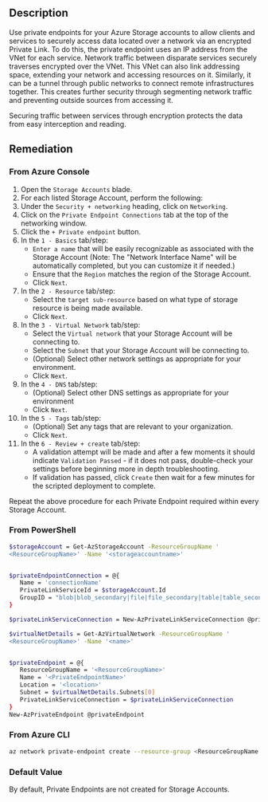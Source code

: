## Description

Use private endpoints for your Azure Storage accounts to allow clients and services to securely access data located over a network via an encrypted Private Link. To do this, the private endpoint uses an IP address from the VNet for each service. Network traffic between disparate services securely traverses encrypted over the VNet. This VNet can also link addressing space, extending your network and accessing resources on it. Similarly, it can be a tunnel through public networks to connect remote infrastructures together. This creates further security through segmenting network traffic and preventing outside sources from accessing it.

Securing traffic between services through encryption protects the data from easy interception and reading.

## Remediation

### From Azure Console

1. Open the `Storage Accounts` blade.
2. For each listed Storage Account, perform the following:
3. Under the `Security + networking` heading, click on `Networking`.
4. Click on the `Private Endpoint Connections` tab at the top of the networking window.
5. Click the `+ Private endpoint` button.
6. In the `1 - Basics` tab/step:
   - `Enter a name` that will be easily recognizable as associated with the Storage Account (Note: The "Network Interface Name" will be automatically completed, but you can customize it if needed.)
   - Ensure that the `Region` matches the region of the Storage Account.
   - Click `Next`.
7. In the `2 - Resource` tab/step:
   - Select the `target sub-resource` based on what type of storage resource is being made available.
   - Click `Next`.
8. In the `3 - Virtual Network` tab/step:
   - Select the `Virtual network` that your Storage Account will be connecting to.
   - Select the `Subnet` that your Storage Account will be connecting to.
   - (Optional) Select other network settings as appropriate for your environment.
   - Click `Next`.
9. In the `4 - DNS` tab/step:
   - (Optional) Select other DNS settings as appropriate for your environment
   - Click `Next`.
10. In the `5 - Tags` tab/step:
    - (Optional) Set any tags that are relevant to your organization.
    - Click `Next`.
11. In the `6 - Review + create` tab/step:
    - A validation attempt will be made and after a few moments it should indicate `Validation Passed` - if it does not pass, double-check your settings before beginning more in depth troubleshooting.
    - If validation has passed, click `Create` then wait for a few minutes for the scripted deployment to complete.

Repeat the above procedure for each Private Endpoint required within every Storage Account.

### From PowerShell

```bash
$storageAccount = Get-AzStorageAccount -ResourceGroupName '
<ResourceGroupName>' -Name '<storageaccountname>'


$privateEndpointConnection = @{
   Name = 'connectionName'
   PrivateLinkServiceId = $storageAccount.Id
   GroupID = "blob|blob_secondary|file|file_secondary|table|table_secondary|queue|queue_se condary|web|web_secondary|dfs|dfs_secondary"
}

$privateLinkServiceConnection = New-AzPrivateLinkServiceConnection @privateEndpointConnection

$virtualNetDetails = Get-AzVirtualNetwork -ResourceGroupName '
<ResourceGroupName>' -Name '<name>'


$privateEndpoint = @{
   ResourceGroupName = '<ResourceGroupName>'
   Name = '<PrivateEndpointName>'
   Location = '<location>'
   Subnet = $virtualNetDetails.Subnets[0]
   PrivateLinkServiceConnection = $privateLinkServiceConnection
}
New-AzPrivateEndpoint @privateEndpoint
```

### From Azure CLI

```bash
az network private-endpoint create --resource-group <ResourceGroupName -- location <location> --name <private endpoint name> --vnet-name <VNET Name> -- subnet <subnet name> --private-connection-resource-id <storage account ID> -- connection-name <private link service connection name> --group-id <blob|blob_secondary|file|file_secondary|table|table_secondary|queue|queue_se condary|web|web_secondary|dfs|dfs_secondary>
```

### Default Value

By default, Private Endpoints are not created for Storage Accounts.
